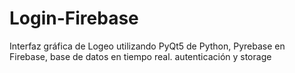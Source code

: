 # Login-Firebase
Interfaz gráfica de Logeo utilizando PyQt5 de Python, Pyrebase en Firebase, base de datos en tiempo real. autenticación y storage 

